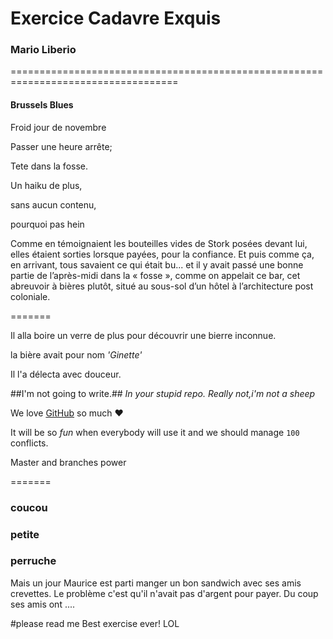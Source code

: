 # Exercice Cadavre Exquis
### Mario Liberio

===================================================================================

#### Brussels Blues




Froid jour de novembre

Passer une heure arrête;

Tete dans la fosse.

Un haiku de plus,

sans aucun contenu,

pourquoi pas hein



Comme en témoignaient les bouteilles vides de Stork posées devant lui, elles étaient sorties lorsque payées, pour la confiance. Et puis comme ça, en arrivant, tous savaient ce qui était bu... et il y avait passé une bonne partie de l’après-midi dans la « fosse », comme on appelait ce bar, cet abreuvoir à bières plutôt, situé au sous-sol d’un hôtel à l’architecture post coloniale.


=======


Il alla boire un verre de plus pour découvrir une bierre inconnue.

la bière avait pour nom *'Ginette'*

Il l'a délecta avec douceur.


##I'm not going to write.## 
*In your stupid repo.* 
_Really not,i'm not a sheep_ 


We love [GitHub](https://github.com) so much :heart:

It will be so *fun* when everybody will use it and we should manage `100` conflicts.

Master and branches power
 


=======
### coucou
### petite
### perruche



Mais un jour Maurice est parti manger un bon sandwich avec ses amis crevettes. 
Le problème c'est qu'il n'avait pas d'argent pour payer. 
Du coup ses amis ont .... 



#please read me 
Best exercise ever! 
LOL 

